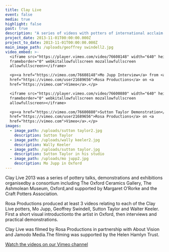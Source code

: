 ```yaml
---
title: Clay Live
event: false
media: true
highlight: false
past: true
description: "A series of videos with potters of international acclaim who appeared at Clay Live 2013.  The potters offfered  talks, demonstrations and exhibitions organised by a consortium including The Oxford Ceramics Gallery, The Ashmolean Museum, Oxford, and supported by Margaret O'Rorke and the Craft Potters Association"
project_date: 2013-11-01T00:00:00.000Z
project_to_date: 2013-11-01T00:00:00.000Z
main_image_path: /uploads/geoffrey swindell2.jpg
video_embed: >-
  <iframe src="https://player.vimeo.com/video/76608148" width="640" height="360"
  frameborder="0" webkitallowfullscreen mozallowfullscreen
  allowfullscreen></iframe>

  <p><a href="https://vimeo.com/76608148">Mo Jupp Interview</a> from <a
  href="https://vimeo.com/user21689656">Rosa Productions</a> on <a
  href="https://vimeo.com">Vimeo</a>.</p>

  <iframe src="https://player.vimeo.com/video/76600880" width="640" height="360"
  frameborder="0" webkitallowfullscreen mozallowfullscreen
  allowfullscreen></iframe>

  <p><a href="https://vimeo.com/76600880">Sutton Taylor Demonstration</a> from <a
  href="https://vimeo.com/user21689656">Rosa Productions</a> on <a
  href="https://vimeo.com">Vimeo</a>.</p>
images:
  - image_path: /uploads/sutton taylor2.jpg
    description: Sutton Taylor
  - image_path: /uploads/wally keeler2.jpg
    description: Wally Keeler
  - image_path: /uploads/sutton taylor.jpg
    description: Sutton Taylor in his studio
  - image_path: /uploads/mo jupp2.jpg
    description: Mo Jupp in Oxford
---
```



Clay Live 2013 was a series of pottery talks, demonstrations and exhibitions organisedby a consortium including The Oxford Ceramics Gallery, The Ashmolean Museum, Oxford,and supported by Margaret O’Rorke and the Craft Potters Association.

Rosa Productions produced at least 3 videos relating to each of the Clay Live potters, Mo Jupp, Geoffrey Swindell, Sutton Taylor and Walter Keeler. First a short visual introductionto the artist in Oxford, then interviews and practical demonstrations.

Clay Live was filmed by Rosa Productions in partnership with About Vision and Jamodo Media.The filming was supported by the Helen Hamlyn Trust.

[Watch the videos on our Vimeo channel](https://vimeo.com/channels/609153)